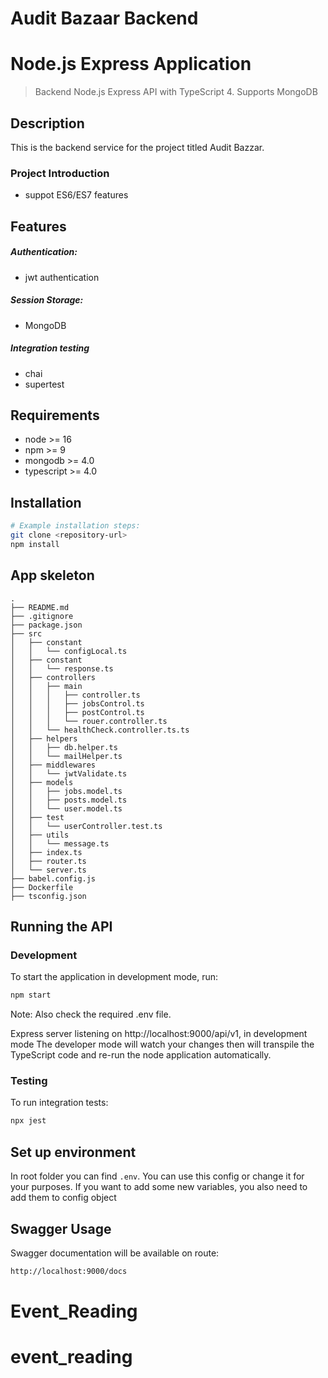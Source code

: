 # Audit Bazaar Backend
# Node.js Express Application




> Backend Node.js Express API with TypeScript 4. Supports MongoDB

## Description
This is the backend service for the project titled Audit Bazzar.

### Project Introduction
- suppot ES6/ES7 features

## Features
##### Authentication:
- jwt authentication
##### Session Storage:
- MongoDB
##### Integration testing
- chai
- supertest

## Requirements

- node >= 16
- npm >= 9
- mongodb >= 4.0
- typescript >= 4.0

## Installation

```bash
# Example installation steps:
git clone <repository-url>
npm install
```




## App skeleton
```
.
├── README.md
├── .gitignore
├── package.json
├── src
│   ├── constant
│   │   └── configLocal.ts
│   ├── constant
│   │   └── response.ts
│   ├── controllers
│   │   ├── main
│   │   │   ├── controller.ts
│   │   │   ├── jobsControl.ts
│   │   │   ├── postControl.ts
│   │   │   └── rouer.controller.ts
│   │   └── healthCheck.controller.ts.ts
│   ├── helpers
│   │   ├── db.helper.ts
│   │   └── mailHelper.ts
│   ├── middlewares
│   │   └── jwtValidate.ts
│   ├── models
│   │   ├── jobs.model.ts
│   │   ├── posts.model.ts
│   │   └── user.model.ts
│   ├── test
│   │   └── userController.test.ts
│   ├── utils
│   │   └── message.ts
│   ├── index.ts
│   ├── router.ts
│   └── server.ts
├── babel.config.js
├── Dockerfile
├── tsconfig.json
```
## Running the API
### Development
To start the application in development mode, run:

```bash
npm start
```
Note: Also check the required .env file.

Express server listening on http://localhost:9000/api/v1, in development mode
The developer mode will watch your changes then will transpile the TypeScript code and re-run the node application automatically.

### Testing
To run integration tests:
```bash
npx jest
```

## Set up environment
In root folder you can find `.env`. You can use this config or change it for your purposes.
If you want to add some new variables, you also need to add them to config object 

## Swagger Usage

Swagger documentation will be available on route:
```bash
http://localhost:9000/docs
```

# Event_Reading
# event_reading
